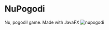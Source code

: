 # NuPogodi
Nu, pogodi! game. Made with JavaFX
![nupogodi](https://user-images.githubusercontent.com/44576518/122545939-18a24b00-d037-11eb-91cc-637ddba1e204.gif)

